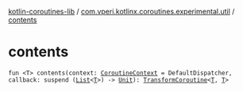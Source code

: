 [kotlin-coroutines-lib](../index.md) / [com.vperi.kotlinx.coroutines.experimental.util](index.md) / [contents](./contents.md)

# contents

`fun <T> contents(context: `[`CoroutineContext`](https://kotlinlang.org/api/latest/jvm/stdlib/kotlin.coroutines.experimental/-coroutine-context/index.html)` = DefaultDispatcher, callback: suspend (`[`List`](https://kotlinlang.org/api/latest/jvm/stdlib/kotlin.collections/-list/index.html)`<`[`T`](contents.md#T)`>) -> `[`Unit`](https://kotlinlang.org/api/latest/jvm/stdlib/kotlin/-unit/index.html)`): `[`TransformCoroutine`](../com.vperi.kotlinx.coroutines.experimental.coroutine/-transform-coroutine/index.md)`<`[`T`](contents.md#T)`, `[`T`](contents.md#T)`>`